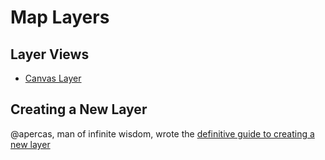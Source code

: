 # Map Layers

## Layer Views

* [Canvas Layer](CanvasLayer.md)

## Creating a New Layer

@apercas, man of infinite wisdom, wrote the [definitive guide to creating
a new layer](https://docs.google.com/document/d/1QyFNM4TNCCphlsdRPWR7kWIJovABMvlD2GQbSXW357A/edit#heading=h.synvk0yloo1l)
